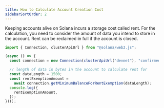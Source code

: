 ```yaml
---
title: How to Calculate Account Creation Cost
sidebarSortOrder: 2
---
```


Keeping accounts alive on Solana incurs a storage cost called rent. For the
calculation, you need to consider the amount of data you intend to store in the
account. Rent can be reclaimed in full if the account is closed.

```typescript filename="calculate-rent.ts"
import { Connection, clusterApiUrl } from "@solana/web3.js";

(async () => {
  const connection = new Connection(clusterApiUrl("devnet"), "confirmed");

  // length of data in bytes in the account to calculate rent for
  const dataLength = 1500;
  const rentExemptionAmount =
    await connection.getMinimumBalanceForRentExemption(dataLength);
  console.log({
    rentExemptionAmount,
  });
})();
```
